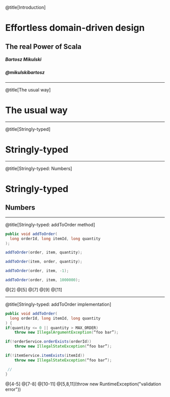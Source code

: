 @title[Introduction]

# Effortless domain-driven design

## The real Power of Scala

##### Bartosz Mikulski
##### @mikulskibartosz

---

@title[The usual way]

# The usual way

---

@title[Stringly-typed]

# Stringly-typed

---

@title[Stringly-typed: Numbers]

# Stringly-typed

## Numbers

---

@title[Stringly-typed: addToOrder method]
```java
public void addToOrder(
  long orderId, long itemId, long quantity
);

addToOrder(order, item, quantity);

addToOrder(item, order, quantity);

addToOrder(order, item, -1);

addToOrder(order, item, 1000000);
```
@[2]
@[5]
@[7]
@[9]
@[11]

---

@title[Stringly-typed: addToOrder implementation]
```java
public void addToOrder(
  long orderId, long itemId, long quantity
) {
if(quantity <= 0 || quantity > MAX_ORDER)
	throw new IllegalArgumentException(“foo bar”);

if(!orderService.orderExists(orderId))
	throw new IllegalStateException(“foo bar”);

if(!itemService.itemExists(itemId))
	throw new IllegalStateException(“foo bar”);

 //
}
```
@[4-5]
@[7-8]
@[10-11]
@[5,8,11](throw new RuntimeException("validation error"))
